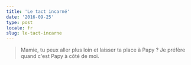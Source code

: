 ```yaml
---
title: 'Le tact incarné'
date: '2016-09-25'
type: post
locale: fr
slug: le-tact-incarne
---
```


> Mamie, tu peux aller plus loin et laisser ta place à Papy ? Je préfère quand c'est Papy à côté de moi.
